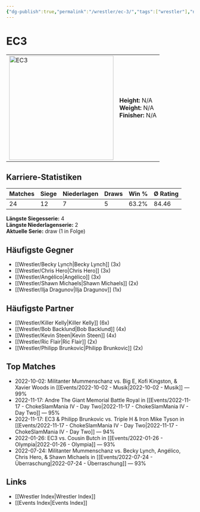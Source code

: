```yaml
---
{"dg-publish":true,"permalink":"/wrestler/ec-3/","tags":["wrestler"],"noteIcon":"","created":"2025-08-11T09:33:18.530+02:00"}
---
```



# EC3

<table>
<tr>
<td><img src="EC3.png" width="280" alt="EC3"></td>
<td>
<b>Height:</b> N/A<br>
<b>Weight:</b> N/A<br>
<b>Finisher:</b> N/A<br>
</td>
</tr>
</table>

## Karriere-Statistiken

| Matches | Siege | Niederlagen | Draws | Win % | Ø Rating |
|---------|-------|-------------|-------|-------|-----------|
| 24 | 12 | 7 | 5 | 63.2% | 84.46 |

**Längste Siegesserie:** 4<br>**Längste Niederlagenserie:** 2<br>**Aktuelle Serie:** draw (1 in Folge)


## Häufigste Gegner
- [[Wrestler/Becky Lynch\|Becky Lynch]] (3x)
- [[Wrestler/Chris Hero\|Chris Hero]] (3x)
- [[Wrestler/Angélico\|Angélico]] (3x)
- [[Wrestler/Shawn Michaels\|Shawn Michaels]] (2x)
- [[Wrestler/Ilja Dragunov\|Ilja Dragunov]] (1x)

## Häufigste Partner
- [[Wrestler/Killer Kelly\|Killer Kelly]] (6x)
- [[Wrestler/Bob Backlund\|Bob Backlund]] (4x)
- [[Wrestler/Kevin Steen\|Kevin Steen]] (4x)
- [[Wrestler/Ric Flair\|Ric Flair]] (2x)
- [[Wrestler/Philipp Brunkovic\|Philipp Brunkovic]] (2x)

## Top Matches
- 2022-10-02: Militanter Mummenschanz vs. Big E, Kofi Kingston, & Xavier Woods in [[Events/2022-10-02 - Musik\|2022-10-02 - Musik]] — 99%
- 2022-11-17: Andre The Giant Memorial Battle Royal in [[Events/2022-11-17 - ChokeSlamMania IV - Day Two\|2022-11-17 - ChokeSlamMania IV - Day Two]] — 95%
- 2022-11-17: EC3 & Philipp Brunkovic vs. Triple H & Iron Mike Tyson in [[Events/2022-11-17 - ChokeSlamMania IV - Day Two\|2022-11-17 - ChokeSlamMania IV - Day Two]] — 94%
- 2022-01-26: EC3 vs. Cousin Butch in [[Events/2022-01-26 - Olympia\|2022-01-26 - Olympia]] — 93%
- 2022-07-24: Militanter Mummenschanz vs. Becky Lynch, Angélico, Chris Hero, & Shawn Michaels in [[Events/2022-07-24 - Überraschung\|2022-07-24 - Überraschung]] — 93%

## Links
- [[Wrestler Index\|Wrestler Index]]
- [[Events Index\|Events Index]]
